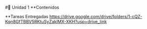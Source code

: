 #📒 Unidad 1
**Contenidos 

**Tareas Entregadas
https://drive.google.com/drive/folders/1-cQZ-Kqn8GfTBBV5RKtuSyZaklMX-XKH?usp=drive_link
